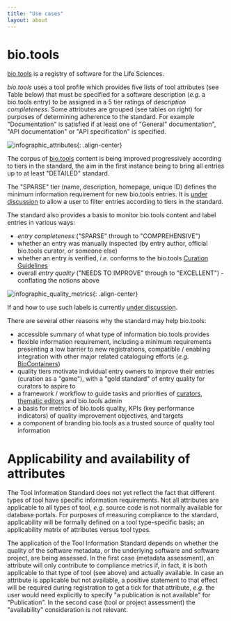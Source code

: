 ```yaml
---
title: "Use cases"
layout: about
---
```


# bio.tools
[bio.tools](https://bio.tools) is a registry of software for the Life Sciences. 

*bio.tools* uses a tool profile which  provides five lists of tool attributes (see Table below) that must be specified for a software description (*e.g.* a bio.tools entry) to be assigned in a 5 tier ratings of *description completeness*.  Some attributes are grouped (see tables on right) for purposes of determining adherence to the standard. For example "Documentation" is satisfied if at least one of "General" documentation", "API documentation" or "API specification" is specified.


![infographic_attributes]({{site.url}}/assets/images/infographic_attributes.png){: .align-center}


The corpus of [bio.tools](https://bio.tools) content is being improved progressively according to tiers in the standard, the aim in the first instance being to bring all entries up to at least "DETAILED" standard.

The "SPARSE" tier (name, description, homepage, unique ID) defines the minimum information requirement for new bio.tools entries.  It is [under discussion](https://github.com/bio-tools/biotoolsRegistry/issues/338) to allow a user to filter entries according to tiers in the standard.

The standard also provides a basis to monitor bio.tools content and label entries in various ways:

* *entry completeness* ("SPARSE" through to "COMPREHENSIVE")
* whether an entry was manually inspected (by entry author, official bio.tools curator, or someone else)
* whether an entry is verified, *i.e.* conforms to the bio.tools [Curation Guidelines](http://biotools.readthedocs.io/en/latest/curators_guide.html)
* overall *entry quality* ("NEEDS TO IMPROVE" through to "EXCELLENT") - conflating the notions above

![infographic_quality_metrics]({{site.url}}/assets/images/infographic_quality_metrics.png){: .align-center}

If and how to use such labels is currently [under discussion](https://github.com/bio-tools/Tool-Information-Standard/issues/1).

There are several other reasons why the standard may help bio.tools:

* accessible summary of what type of information bio.tools provides
* flexible information requirement, including a minimum requirements presenting a low barrier to new registrations, compatible / enabling integration with other major related cataloguing efforts (*e.g.* [BioContainers](http://biocontainers.pro))
* quality tiers motivate individual entry owners to improve their entries (curation as a "game"), with a "gold standard" of entry quality for curators to aspire to  
* a framework / workflow to guide tasks and priorities of [curators](http://biotools.readthedocs.io/en/latest/curators_guide.html), [thematic editors](http://biotools.readthedocs.io/en/latest/editors_guide.html) and bio.tools admin
* a basis for metrics of bio.tools quality, KPIs (key performance indicators) of quality improvement objectives, and targets
* a component of branding bio.tools as a trusted source of quality tool information

# Applicability and availability of attributes
The Tool Information Standard does not yet reflect the fact that different types of tool have specific information requirements.  Not all attributes are applicable to all types of tool, *e.g.* source code is not normally available for database portals.  For purposes of measuring compliance to the standard, applicability will be formally defined on a tool type-specific basis; an applicability matrix of attributes versus tool types.

The application of the Tool Information Standard depends on whether the quality of the software metadata, or the underlying software and software project, are being assessed.  In the first case (metadata assessment), an attribute will only contribute to compliance metrics if, in fact, it is both applicable to that type of tool (see above) and actually available.  In case an attribute is applicable but not available, a positive statement to that effect will be required during registration to get a tick for that attribute, *e.g.* the user would need explicitly to specify "a publication is not available" for "Publication".  In the second case (tool or project assessment) the "availability" consideration is not relevant.

